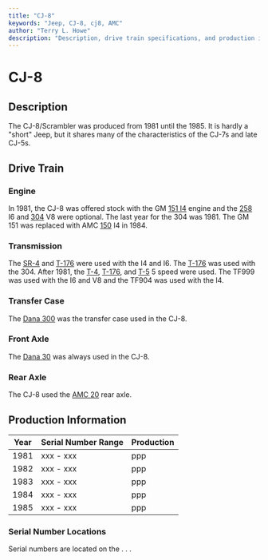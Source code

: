 ```yaml
---
title: "CJ-8"
keywords: "Jeep, CJ-8, cj8, AMC"
author: "Terry L. Howe"
description: "Description, drive train specifications, and production information for the Jeep CJ-8"
---
```

# CJ-8

## Description

The CJ-8/Scrambler was produced from 1981 until the 1985. It is hardly a "short" Jeep, but it shares many of the characteristics of the CJ-7s and late CJ-5s.

## Drive Train

### Engine

In 1981, the CJ-8 was offered stock with the GM [151 I4](/engine/factory/gm151.md) engine and the [258](/engine/factory/amc258.md) I6 and [304](/engine/factory/amc304.md) V8 were optional. The last year for the 304 was 1981. The GM 151 was replaced with AMC [150](/engine/factory/amc150.md) I4 in 1984. 

### Transmission

The [SR-4](/transmission/factory/t4.md) and [T-176](/transmission/factory/t176.md) were used with the I4 and I6. The [T-176](/transmission/factory/t176.md) was used with the 304. After 1981, the [T-4](/transmission/factory/t4.md), [T-176](/transmission/factory/t176.md), and [T-5](/transmission/factory/t5.md) 5 speed were used. The TF999 was used with the I6 and V8 and the TF904 was used with the I4. 

### Transfer Case

The [Dana 300](/xfer/factory/d300.md) was the transfer case used in the CJ-8. 

### Front Axle

The [Dana 30](/axle/factory/d30.md) was always used in the CJ-8. 

### Rear Axle

The CJ-8 used the [AMC 20](/axle/factory/amc20.md) rear axle. 

## Production Information

| Year | Serial Number Range | Production |
|------|---------------------|------------|
| 1981 | xxx - xxx           | ppp        |
| 1982 | xxx - xxx           | ppp        |
| 1983 | xxx - xxx           | ppp        |
| 1984 | xxx - xxx           | ppp        |
| 1985 | xxx - xxx           | ppp        |

### Serial Number Locations

Serial numbers are located on the . . .
